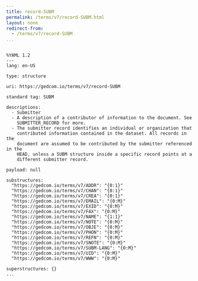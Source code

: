 ```yaml
---
title: record-SUBM
permalink: /terms/v7/record-SUBM.html
layout: none
redirect-from:
  - /terms/v7/record-SUBM
...
```


```

%YAML 1.2
---
lang: en-US

type: structure

uri: https://gedcom.io/terms/v7/record-SUBM

standard tag: SUBM

descriptions:
  - Submitter
  - A description of a contributor of information to the document. See
    SUBMITTER_RECORD for more.
  - The submitter record identifies an individual or organization that
    contributed information contained in the dataset. All records in the
    document are assumed to be contributed by the submitter referenced in the
    HEAD, unless a SUBM structure inside a specific record points at a
    different submitter record.

payload: null

substructures:
  "https://gedcom.io/terms/v7/ADDR": "{0:1}"
  "https://gedcom.io/terms/v7/CHAN": "{0:1}"
  "https://gedcom.io/terms/v7/CREA": "{0:1}"
  "https://gedcom.io/terms/v7/EMAIL": "{0:M}"
  "https://gedcom.io/terms/v7/EXID": "{0:M}"
  "https://gedcom.io/terms/v7/FAX": "{0:M}"
  "https://gedcom.io/terms/v7/NAME": "{1:1}"
  "https://gedcom.io/terms/v7/NOTE": "{0:M}"
  "https://gedcom.io/terms/v7/OBJE": "{0:M}"
  "https://gedcom.io/terms/v7/PHON": "{0:M}"
  "https://gedcom.io/terms/v7/REFN": "{0:M}"
  "https://gedcom.io/terms/v7/SNOTE": "{0:M}"
  "https://gedcom.io/terms/v7/SUBM-LANG": "{0:M}"
  "https://gedcom.io/terms/v7/UID": "{0:M}"
  "https://gedcom.io/terms/v7/WWW": "{0:M}"

superstructures: {}
...

```

